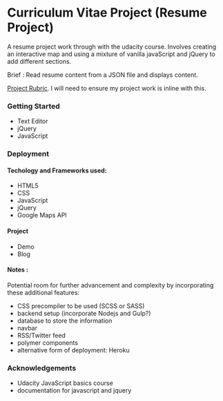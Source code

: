 # Curriculum Vitae Project (Resume Project)

A resume project work through with the udacity course. 
Involves creating an interactive map and using a mixture of vanilla javaScript and jQuery to add different sections.

Brief : Read resume content from a JSON file and displays content.

[Project Rubric](https://review.udacity.com/#!/rubrics/13/view). I will need to ensure my project work is inline with this. 

### Getting Started 

- Text Editor 
- jQuery
- JavaScript


### Deployment

#### Techology and Frameworks used:
- HTML5
- CSS
- JavaScript
- jQuery
- Google Maps API

#### Project
- Demo
- Blog 

#### Notes : 
Potential room for further advancement and complexity by incorporating these additional features:
- CSS precompiler to be used (SCSS or SASS)
- backend setup (incorporate Nodejs and Gulp?)
- database to store the information 
- navbar
- RSS/Twitter feed
- polymer components
- alternative form of deployment: Heroku

### Acknowledgements

- Udacity JavaScript basics course
- documentation for javascript and jquery

